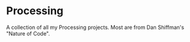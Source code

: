 # Processing
A collection of all my Processing projects. Most are from Dan Shiffman's "Nature of Code". 
